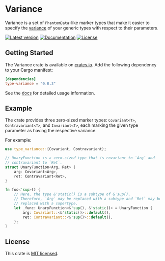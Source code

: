 # Variance

Variance is a set of `PhantomData`-like marker types that make it easier to
specify the [variance] of your generic types with respect to their parameters.

[variance]: https://en.wikipedia.org/wiki/Covariance_and_contravariance_(computer_science)

[![Latest version](https://img.shields.io/crates/v/type-variance.svg)](https://crates.io/crates/type-variance)
[![Documentation](https://docs.rs/type-variance/badge.svg)](https://docs.rs/type-variance)
[![License](https://img.shields.io/crates/l/type-variance.svg)](https://gitlab.com/nwn/variance/-/blob/master/LICENSE)

## Getting Started
The Variance crate is available on [crates.io](https://crates.io/crates/type-variance). Add the following dependency to your Cargo manifest:
``` toml
[dependencies]
type-variance = "0.0.3"
```
See the [docs](https://docs.rs/type-variance) for detailed usage information.

## Example
The crate provides three zero-sized marker types: `Covariant<T>`,
`Contravariant<T>`, and `Invariant<T>`, each marking the given type parameter
as having the respective variance.

For example:
``` rust
use type_variance::{Covariant, Contravariant};

// UnaryFunction is a zero-sized type that is covariant to `Arg` and
// contravariant to `Ret`.
struct UnaryFunction<Arg, Ret> {
    arg: Covariant<Arg>,
    ret: Contravariant<Ret>,
}

fn foo<'sup>() {
    // Here, the type &'static() is a subtype of &'sup().
    // Therefore, `Arg` may be replaced with a subtype and `Ret` may be
    // replaced with a supertype.
    let _func: UnaryFunction<&'sup(), &'static()> = UnaryFunction {
        arg: Covariant::<&'static()>::default(),
        ret: Contravariant::<&'sup()>::default(),
    };
}
```

## License
This crate is [MIT licensed](LICENSE).
